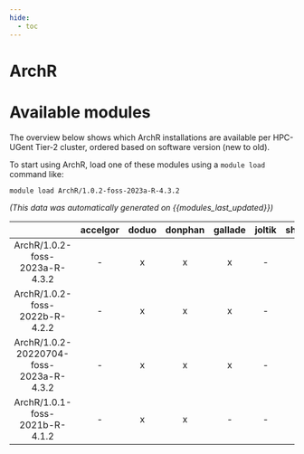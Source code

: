 ```yaml
---
hide:
  - toc
---
```


ArchR
=====

# Available modules


The overview below shows which ArchR installations are available per HPC-UGent Tier-2 cluster, ordered based on software version (new to old).

To start using ArchR, load one of these modules using a `module load` command like:

```shell
module load ArchR/1.0.2-foss-2023a-R-4.3.2
```

*(This data was automatically generated on {{modules_last_updated}})*  

| |accelgor|doduo|donphan|gallade|joltik|shinx|skitty|
| :---: | :---: | :---: | :---: | :---: | :---: | :---: | :---: |
|ArchR/1.0.2-foss-2023a-R-4.3.2|-|x|x|x|-|x|x|
|ArchR/1.0.2-foss-2022b-R-4.2.2|-|x|x|x|-|-|-|
|ArchR/1.0.2-20220704-foss-2023a-R-4.3.2|-|x|x|x|-|x|x|
|ArchR/1.0.1-foss-2021b-R-4.1.2|-|x|x|-|-|-|-|
